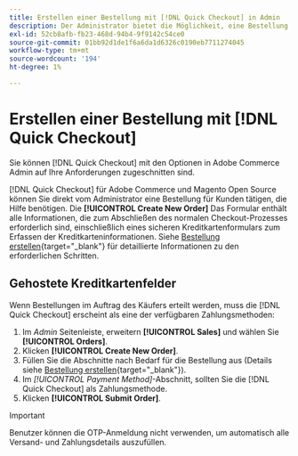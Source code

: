 ```yaml
---
title: Erstellen einer Bestellung mit [!DNL Quick Checkout] in Admin
description: Der Administrator bietet die Möglichkeit, eine Bestellung mithilfe von [!DNL Quick Checkout] direkt vom Administrator durch einen Händler für Kunden, die Hilfe benötigen.
exl-id: 52cb8afb-fb23-468d-94b4-9f9142c54ce0
source-git-commit: 01bb92d1de1f6a6da1d6326c0190eb7711274045
workflow-type: tm+mt
source-wordcount: '194'
ht-degree: 1%

---
```


# Erstellen einer Bestellung mit [!DNL Quick Checkout]

Sie können [!DNL Quick Checkout] mit den Optionen in Adobe Commerce Admin auf Ihre Anforderungen zugeschnitten sind.

[!DNL Quick Checkout] für Adobe Commerce und Magento Open Source können Sie direkt vom Administrator eine Bestellung für Kunden tätigen, die Hilfe benötigen. Die **[!UICONTROL Create New Order]** Das Formular enthält alle Informationen, die zum Abschließen des normalen Checkout-Prozesses erforderlich sind, einschließlich eines sicheren Kreditkartenformulars zum Erfassen der Kreditkarteninformationen. Siehe [Bestellung erstellen](https://docs.magento.com/user-guide/customers/customer-account-create-order.html){target=&quot;_blank&quot;} für detaillierte Informationen zu den erforderlichen Schritten.

## Gehostete Kreditkartenfelder

Wenn Bestellungen im Auftrag des Käufers erteilt werden, muss die [!DNL Quick Checkout] erscheint als eine der verfügbaren Zahlungsmethoden:

1. Im _Admin_ Seitenleiste, erweitern **[!UICONTROL Sales]** und wählen Sie **[!UICONTROL Orders]**.
1. Klicken **[!UICONTROL Create New Order]**.
1. Füllen Sie die Abschnitte nach Bedarf für die Bestellung aus (Details siehe [Bestellung erstellen](https://docs.magento.com/user-guide/customers/customer-account-create-order.html){target=&quot;_blank&quot;}).
1. Im _[!UICONTROL Payment Method]_-Abschnitt, sollten Sie die [!DNL Quick Checkout] als Zahlungsmethode.
1. Klicken **[!UICONTROL Submit Order]**.

>[!IMPORTANT]
>
> Benutzer können die OTP-Anmeldung nicht verwenden, um automatisch alle Versand- und Zahlungsdetails auszufüllen.
